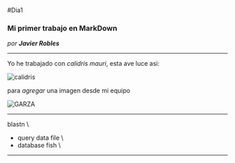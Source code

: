 #Dia1

### Mi primer trabajo en MarkDown

*por **Javier Robles***

---

Yo he trabajado con *calidris mauri*, esta ave luce asi:

![calidris](http://farm3.static.flickr.com/2438/3790679950_4868feb5cd.jpg)



para _agregar_ una imagen desde mi equipo

![GARZA](C:\Users\Javi\Desktop\javi-btea-nb\img\garza.jpg)













---
blastn \
- query data file \
- database fish \
---
